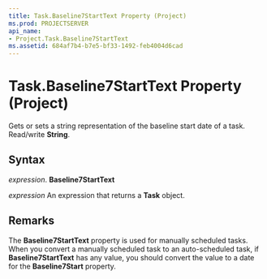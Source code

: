 ```yaml
---
title: Task.Baseline7StartText Property (Project)
ms.prod: PROJECTSERVER
api_name:
- Project.Task.Baseline7StartText
ms.assetid: 684af7b4-b7e5-bf33-1492-feb4004d6cad
---
```



# Task.Baseline7StartText Property (Project)

Gets or sets a string representation of the baseline start date of a task. Read/write  **String**.


## Syntax

 _expression_. **Baseline7StartText**

 _expression_ An expression that returns a **Task** object.


## Remarks

The  **Baseline7StartText** property is used for manually scheduled tasks. When you convert a manually scheduled task to an auto-scheduled task, if **Baseline7StartText** has any value, you should convert the value to a date for the **Baseline7Start** property.


